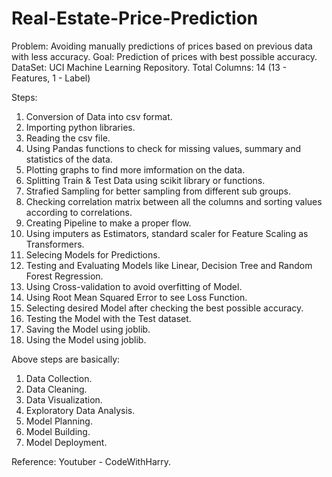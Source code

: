 # Real-Estate-Price-Prediction

Problem: Avoiding manually predictions of prices based on previous data with less accuracy.
Goal: Prediction of prices with best possible accuracy.
DataSet: UCI Machine Learning Repository.
Total Columns: 14 (13 - Features, 1 - Label)

Steps:
  1. Conversion of Data into csv format.
  2. Importing python libraries.
  3. Reading the csv file.
  4. Using Pandas functions to check for missing values, summary and statistics of the data.
  5. Plotting graphs to find more imformation on the data.
  6. Splitting Train & Test Data using scikit library or functions.
  7. Strafied Sampling for better sampling from different sub groups.
  8. Checking correlation matrix between all the columns and sorting values according to correlations.
  9. Creating Pipeline to make a proper flow.
  10. Using imputers as Estimators, standard scaler for Feature Scaling as Transformers.
  11. Selecing Models for Predictions.
  12. Testing and Evaluating Models like Linear, Decision Tree and Random Forest Regression.
  13. Using Cross-validation to avoid overfitting of Model.
  14. Using Root Mean Squared Error to see Loss Function.
  15. Selecting desired Model after checking the best possible accuracy.
  16. Testing the Model with the Test dataset.
  17. Saving the Model using joblib.
  18. Using the Model using joblib.

Above steps are basically:
  1. Data Collection.
  2. Data Cleaning.
  3. Data Visualization.
  4. Exploratory Data Analysis.
  5. Model Planning. 
  6. Model Building.
  7. Model Deployment.
  
  Reference: Youtuber - CodeWithHarry.
